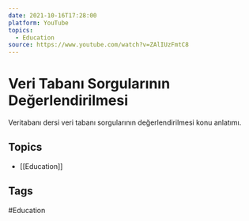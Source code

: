 ```yaml
---
date: 2021-10-16T17:28:00
platform: YouTube
topics:
  - Education
source: https://www.youtube.com/watch?v=ZAlIUzFmtC8
---
```

# Veri Tabanı Sorgularının Değerlendirilmesi

Veritabanı dersi veri tabanı sorgularının değerlendirilmesi konu anlatımı.

## Topics
- [[Education]]

## Tags
#Education